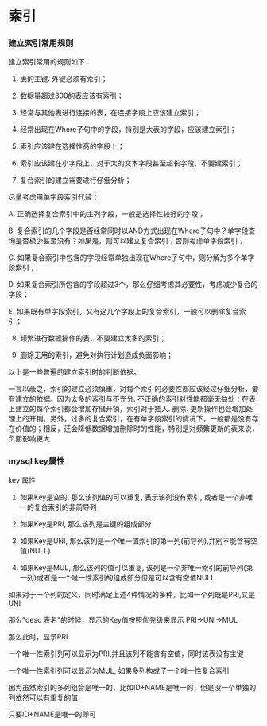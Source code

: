 索引
===

### 建立索引常用规则

建立索引常用的规则如下：

1. 表的主键. 外键必须有索引；

2. 数据量超过300的表应该有索引；

3. 经常与其他表进行连接的表，在连接字段上应该建立索引；

4. 经常出现在Where子句中的字段，特别是大表的字段，应该建立索引；

5. 索引应该建在选择性高的字段上；

6. 索引应该建在小字段上，对于大的文本字段甚至超长字段，不要建索引；

7. 复合索引的建立需要进行仔细分析；

  尽量考虑用单字段索引代替：

  A. 正确选择复合索引中的主列字段，一般是选择性较好的字段；

  B. 复合索引的几个字段是否经常同时以AND方式出现在Where子句中？单字段查询是否极少甚至没有？如果是，则可以建立复合索引；否则考虑单字段索引；

  C. 如果复合索引中包含的字段经常单独出现在Where子句中，则分解为多个单字段索引；

  D. 如果复合索引所包含的字段超过3个，那么仔细考虑其必要性，考虑减少复合的字段；

  E. 如果既有单字段索引，又有这几个字段上的复合索引，一般可以删除复合索引；

8. 频繁进行数据操作的表，不要建立太多的索引；

9. 删除无用的索引，避免对执行计划造成负面影响；

以上是一些普遍的建立索引时的判断依据。

一言以蔽之，索引的建立必须慎重，对每个索引的必要性都应该经过仔细分析，要有建立的依据。因为太多的索引与不充分. 不正确的索引对性能都毫无益处：在表上建立的每个索引都会增加存储开销，索引对于插入. 删除. 更新操作也会增加处理上的开销。另外，过多的复合索引，在有单字段索引的情况下，一般都是没有存在价值的；相反，还会降低数据增加删除时的性能，特别是对频繁更新的表来说，负面影响更大

### mysql key属性

key 属性

1. 如果Key是空的, 那么该列值的可以重复, 表示该列没有索引, 或者是一个非唯一的复合索引的非前导列

2. 如果Key是PRI, 那么该列是主键的组成部分

3. 如果Key是UNI, 那么该列是一个唯一值索引的第一列(前导列),并别不能含有空值(NULL)

4. 如果Key是MUL, 那么该列的值可以重复, 该列是一个非唯一索引的前导列(第一列)或者是一个唯一性索引的组成部分但是可以含有空值NULL

如果对于一个列的定义，同时满足上述4种情况的多种，比如一个列既是PRI,又是UNI

那么"desc 表名"的时候，显示的Key值按照优先级来显示 PRI->UNI->MUL

那么此时，显示PRI

一个唯一性索引列可以显示为PRI,并且该列不能含有空值，同时该表没有主键

一个唯一性索引列可以显示为MUL, 如果多列构成了一个唯一性复合索引

因为虽然索引的多列组合是唯一的，比如ID+NAME是唯一的，但是没一个单独的列依然可以有重复的值

只要ID+NAME是唯一的即可
